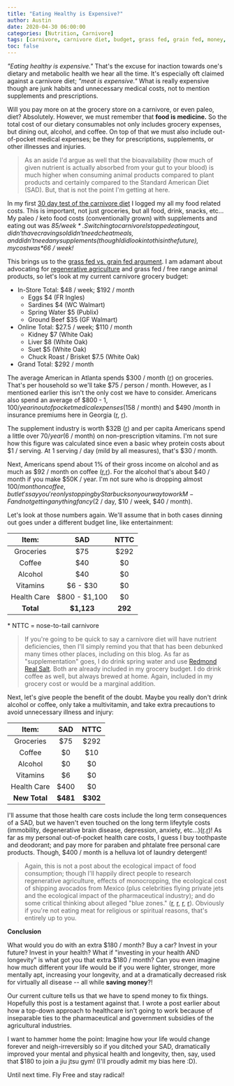 ```yaml
---
title: "Eating Healthy is Expensive?"
author: Austin
date: 2020-04-30 06:00:00
categories: [Nutrition, Carnivore]
tags: [carnivore, carnivore diet, budget, grass fed, grain fed, money, investing, fly free, stay radical]
toc: false
---
```


*"Eating healthy is expensive."*  That's the excuse for inaction towards one's dietary and metabolic health we hear all the time.  It's especially oft claimed against a carnivore diet; *"meat is expensive."*  What is really expensive though are junk habits and unnecessary medical costs, not to mention supplements and prescriptions.

Will you pay more on at the grocery store on a carnivore, or even paleo, diet?  Absolutely.  However, we must remember that **food is medicine.**  So the total cost of our dietary consumables not only includes grocery expenses, but dining out, alcohol, and coffee.  On top of that we must also include out-of-pocket medical expenses; be they for prescriptions, supplements, or other illnesses and injuries.

> As an aside I'd argue as well that the bioavailability (how much of given nutrient is actually absorbed from your gut to your blood) is much higher when consuming animal products compared to plant products and certainly compared to the Standard American Diet (SAD).  But, that is not the point I'm getting at here.

In my first [30 day test of the carnivore diet](https://docs.google.com/spreadsheets/d/13WCRykhYSVscl9QhU4B3CNdaC7-n2UEKnWZBDMZJoBs/edit?usp=sharing) I logged my all my food related costs.  This is important, not just groceries, but all food, drink, snacks, etc...  My paleo / keto food costs (conventionally grown) with supplements and eating out was *$85 / week*.  Switching to carnivore I stopped eating out, didn't have craving so I didn't need cheat meals, and didn't need any supplements (though I did look into this in the future), my cost was *$66 / week!*

This brings us to the [grass fed vs. grain fed argument](ttps://carnivoreaurelius.com/grass-fed-vs-grain-fed/).  I am adamant about advocating for [regenerative agriculture](https://regenerationinternational.org/why-regenerative-agriculture/) and grass fed / free range animal products, so let's look at my current carnivore grocery budget:


* In-Store Total: $48 / week; $192 / month
    * Eggs $4 (FR Ingles)
    * Sardines $4 (WC Walmart)
    * Spring Water $5 (Publix)
    * Ground Beef $35 (GF Walmart)
* Online Total: $27.5 / week; $110 / month
    * Kidney $7 (White Oak)
    * Liver $8 (White Oak)
    * Suet $5 (White Oak)
    * Chuck Roast / Brisket $7.5 (White Oak)
* Grand Total: $292 / month

The average American in Atlanta spends $300 / month ([r](https://www.businessinsider.com/personal-finance/what-americans-spend-on-groceries-every-month-2019-4)) on groceries.  That's per household so we'll take $75 / person / month.  However, as I mentioned earlier this isn't the only cost we have to consider.  Americans also spend an average of $800 - $1,100 / year in out of pocket medical expenses ($158 / month) and $490 /month in insurance premiums here in Georgia ([r](https://www.valuepenguin.com/average-cost-of-health-insurance), [r](https://www.healthsystemtracker.org/indicator/access-affordability/out-of-pocket-spending)).

The supplement industry is worth $32B ([r](https://www.statista.com/statistics/235801/retail-sales-of-vitamins-and-nutritional-supplements-in-the-us/)) and per capita Americans spend a little over $70 / year ($6 / month) on non-prescription vitamins.  I'm not sure how this figure was calculated since even a basic whey protein costs about $1 / serving.  At 1 serving / day (mild by all measures), that's $30 / month.

Next, Americans spend about 1% of their gross income on alcohol and as much as $92 / month on coffee ([r](https://www.thebalanceeveryday.com/what-lifetime-of-drinking-costs-4142309),[r](https://www.fool.com/retirement/2018/01/22/one-third-of-americans-spend-more-on-coffee-than-o.aspx)).  For the alcohol that's about $40 / month if you make $50K / year.  I'm not sure who is dropping almost $100 / month on coffee, but let's say you're only stopping by Starbucks on your way to work M-F and not getting anything fancy ($2 / day, $10 / week, $40 / month).

Let's look at those numbers again.  We'll assume that in both cases dinning out goes under a different budget line, like entertainment:

| Item: | SAD | NTTC |
|:-----:|:---:|:----:|
| Groceries | $75 | $292 |
| Coffee | $40 | $0 |
| Alcohol | $40 | $0 |
| Vitamins | $6 - $30 | $0 |
| Health Care | $800 - $1,100 | $0 |
| **Total** | **$1,123** | **292** |

\* NTTC = nose-to-tail carnivore

> If you're going to be quick to say a carnivore diet will have nutrient deficiencies, then I'll simply remind you that that has been debunked many times other places, including on this blog.  As far as "supplementation" goes, I do drink spring water and use [Redmond Real Salt](https://redmond.life/realsalt/).  Both are already included in my grocery budget.  I do drink coffee as well, but always brewed at home.  Again, included in my grocery cost or would be a marginal addition.

Next, let's give people the benefit of the doubt.  Maybe you really don't drink alcohol or coffee, only take a multivitamin, and take extra precautions to avoid unnecessary illness and injury:

| Item: | SAD | NTTC |
|:-----:|:---:|:----:|
| Groceries | $75 | $292 |
| Coffee | $0 | $10 |
| Alcohol | $0 | $0 |
| Vitamins | $6 | $0 |
| Health Care | $400 | $0 |
| **New Total** | **$481** | **$302** |

I'll assume that those health care costs include the long term consequences of a SAD, but we haven't even touched on the long term lifeytyle costs (immobility, degenerative brain disease, depression, anxiety, etc...)([r](https://castbox.fm/episode/Tommy-Wood%2C-MD%2C-PhD.-Should-you-worry-about-ApoE4-on-a-ketocarnivore-diet-and-how-to-avoid-Alzheimer%E2%80%99s-disease-id2108592-id176600053?country=us).[r](https://castbox.fm/episode/Paradigm-shifting-treatment-of-schizophenia-and-bipolar-disoder-with-a-ketogenic-diet%2C-with-Harvard-MD-%2C-Chris-Palmer-id2108592-id190042097?country=us))!  As far as my personal out-of-pocket health care costs, I guess I buy toothpaste and deodorant; and pay more for paraben and phtalate free personal care products.  Though, $400 / month is a helluva lot of laundry detergent!

> Again, this is not a post about the ecological impact of food consumption; though I'll happily direct people to research regenerative agriculture, effects of monocropping, the ecological cost of shipping avocados from Mexico (plus celebrities flying private jets and the ecological impact of the pharmaceutical industry); and do some critical thinking about alleged "blue zones." ([r](http://blog.whiteoakpastures.com/blog/carbon-negative-grassfed-beef), [r](https://castbox.fm/episode/The-Blue-Zones-are-a-myth!-Your-optimal-microbiome-and-much-more-with-Tommy-Wood-MD%2C-PhD-id2108592-id162196055?country=us), [r](https://noharm-europe.org/sites/default/files/documents-files/5731/2018_PharmaceuticalIndustryReport_WEB.pdf), [r](https://regenerative.com/six-problems-monoculture-farming/)).  Obviously if you're not eating meat for religious or spiritual reasons, that's entirely up to you.


**Conclusion**

What would you do with an extra $180 / month?  Buy a car?  Invest in your future?  Invest in your health?  What if "investing in your health AND longevity" is what got you that extra $180 / month?  Can you even imagine how much different your life would be if you were lighter, stronger, more mentally apt, increasing your longevity, and at a dramatically decreased risk for virtually all disease -- all while **saving money**?!

Our current culture tells us that we have to spend money to fix things.  Hopefully this post is a testament against that.  I wrote a post earlier about how a top-down approach to healthcare isn't going to work because of inseparable ties to the pharmaceutical and government subsidies of the agricultural industries.

I want to hammer home the point:  Imagine how your life would change forever and neigh-irreversibly so if you ditched your SAD, dramatically improved your mental and physical health and longevity, then, say, used that $180 to join a jiu jtsu gym!  (I'll proudly admit my bias here :D).

Until next time.  Fly Free and stay radical!
